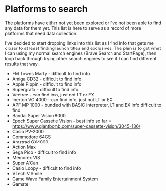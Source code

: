 # Platforms to search

The platforms have either not yet been explored or I've not been able to find any data for them yet. This list is here to serve as a record of more platforms that need data collection.

I've decided to start dropping links into this list as I find info that gets me closer to at least finding launch titles and exclusives. The plan is to get what I can using my normal search engines (Brave Search and StartPage), then loop back through trying other search engines to see if I can find different results that way.

- FM Towns Marty - difficult to find info
- Amiga CD32 - difficult to find info
- Apple Pippin - difficult to find info
- Supergrafx - difficult to find info
- Vectrex - can find info, just not LT or EX
- Inerton VC 4000 - can find info, just not LT or EX
- APF MP 1000 - bundled with BASIC interpreter, LT and EX info difficult to find
- Bandai Super Vision 8000
- Epoch Super Cassette Vision - best info so far = https://www.giantbomb.com/super-cassette-vision/3045-136/
- Casio PV-2000
- Commodore 64GS
- Amstrad GX4000
- Action Max
- Sega Pico - difficult to find info
- Memorex VIS
- Super A'Can
- Casio Loopy - difficult to find info
- VTech V.Smile
- Game Wave Family Entertainment System
- Gamate
